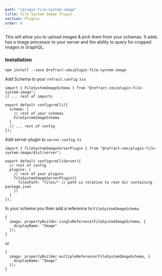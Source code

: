 ```yaml
---
path: "/plugin-file-system-image"
title: File System Image Plugin
section: Plugins
order: 6
---
```


This will allow you to upload images & pick them from your schemas. It adds has a image processor to your server and the ability to query for cropped images in GraphQL.

### Installation

```
npm install --save @refract-cms/plugin-file-system-image
```

Add Schema to your `refract.config.tsx`

```tsx
import { FileSystemImageSchema } from "@refract-cms/plugin-file-system-image";
// ... rest of imports

export default configureCli({
  schema: [
    // rest of your schemas
    FileSystemImageSchema
  ]
  // ... rest of config
});
```

Add server plugin to `server.config.ts`

```tsx
import { fileSystemImageServerPlugin } from "@refract-cms/plugin-file-system-image/dist/server";

export default configureCliServer({
  // rest of config
  plugins: [
    // rest of your plugins
    fileSystemImageServerPlugin({
      filesPath: "files/" // path is relative to root dir containing package.json
    })
  ]
});
```

In your schema you then add a reference to `FileSystemImageSchema`

```tsx
{
  image: propertyBuilder.singleReference(FileSystemImageSchema, {
    displayName: "Image"
  });
}
```

or

```tsx
{
  image: propertyBuilder.multipleReference(FileSystemImageSchema, {
    displayName: "Image"
  });
}
```
